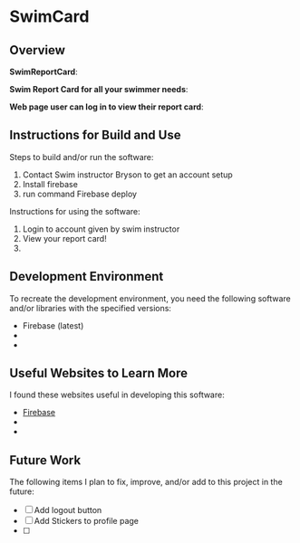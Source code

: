 # SwimCard
## Overview

**SwimReportCard**:

**Swim Report Card for all your swimmer needs**:

**Web page user can log in to view their report card**:

## Instructions for Build and Use

Steps to build and/or run the software:

1. Contact Swim instructor Bryson to get an account setup
2. Install firebase
3. run command Firebase deploy

Instructions for using the software:

1. Login to account given by swim instructor
2. View your report card! 
3.

## Development Environment 

To recreate the development environment, you need the following software and/or libraries with the specified versions:

* Firebase  (latest)
*
*

## Useful Websites to Learn More

I found these websites useful in developing this software:

* [Firebase](https://firebase.google.com/?gad_source=1&gclid=Cj0KCQjw1Yy5BhD-ARIsAI0RbXajiNQKzn_xcG6MbFOqY7evM-tKmv-2ALWv-9bmHO6r7HGSNWNsu3AaAhagEALw_wcB&gclsrc=aw.ds)
*
*

## Future Work

The following items I plan to fix, improve, and/or add to this project in the future:

* [ ] Add logout button
* [ ] Add Stickers to profile page
* [ ]
